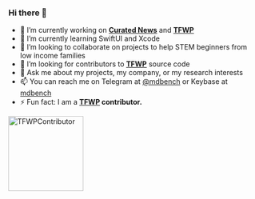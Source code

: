 ### Hi there 👋
- 🔭 I’m currently working on **[Curated News](https://www.matthewbenchimol.com/home/curated-news/)** and **[TFWP](https://www.matthewbenchimol.com/home/thefreedomwrapperproject/)**
- 🌱 I’m currently learning SwiftUI and Xcode
- 👯 I’m looking to collaborate on projects to help STEM beginners from low income families
- 🤔 I’m looking for contributors to **[TFWP](https://github.com/mdbench/The-Freedom-Wrapper-Project)** source code 
- 💬 Ask me about my projects, my company, or my research interests
- 📫 You can reach me on Telegram at [@mdbench](https://t.me/mdbench) or Keybase at [mdbench](https://keybase.io/mdbench)
- ⚡ Fun fact: I am a **[TFWP](https://github.com/mdbench/The-Freedom-Wrapper-Project/blob/master/Badges/TFWPcontributions.md) contributor.**
<img alt="TFWPContributor" src="https://raw.githubusercontent.com/mdbench/The-Freedom-Wrapper-Project/master/Badges/officialtfwpandroidcontributorbadge.png" width="150" height="150">

<!--
**mdbench/mdbench** is a ✨ _special_ ✨ repository because its `README.md` (this file) appears on your GitHub profile.

Here are some ideas to get you started:

- 🔭 I’m currently working on ...
- 🌱 I’m currently learning ...
- 👯 I’m looking to collaborate on ...
- 🤔 I’m looking for help with ...
- 💬 Ask me about ...
- 📫 How to reach me: ...
- 😄 Pronouns: ...
- ⚡ Fun fact: ...
-->
